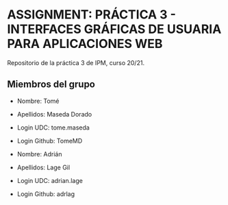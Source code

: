# ASSIGNMENT: PRÁCTICA 3 - INTERFACES GRÁFICAS DE USUARIA PARA APLICACIONES WEB

Repositorio de la práctica 3 de IPM, curso 20/21.

## Miembros del grupo

  * Nombre: Tomé
  * Apellidos: Maseda Dorado
  * Login UDC: tome.maseda
  * Login Github: TomeMD
  
  * Nombre: Adrián
  * Apellidos: Lage Gil
  * Login UDC: adrian.lage
  * Login Github: adrlag
